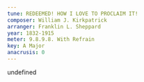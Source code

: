```yaml
---
tune: REDEEMED! HOW I LOVE TO PROCLAIM IT!
composer: William J. Kirkpatrick
arranger: Franklin L. Sheppard
year: 1832-1915
meter: 9.8.9.8. With Refrain
key: A Major
anacrusis: 0
---
```

undefined